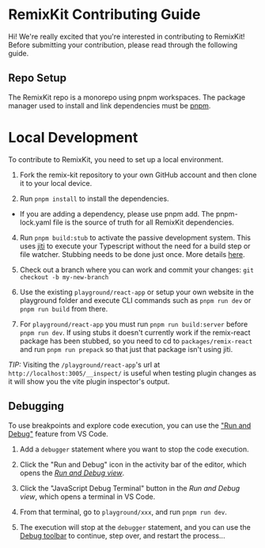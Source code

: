 # RemixKit Contributing Guide

Hi! We're really excited that you're interested in contributing to RemixKit! Before submitting your contribution, please read through the following guide.

## Repo Setup

The RemixKit repo is a monorepo using pnpm workspaces. The package manager used to install and link dependencies must be [pnpm](https://pnpm.io/).

# Local Development

To contribute to RemixKit, you need to set up a local environment.

1. Fork the remix-kit repository to your own GitHub account and then clone it to your local device.

2. Run `pnpm install` to install the dependencies.

- If you are adding a dependency, please use pnpm add. The pnpm-lock.yaml file is the source of truth for all RemixKit dependencies.

4. Run `pnpm build:stub` to activate the passive development system. This uses [jiti](https://github.com/unjs/jiti) to execute your Typescript without the need for a build step or file watcher. Stubbing needs to be done just once. More details [here](https://antfu.me/posts/publish-esm-and-cjs#stubbing).

5. Check out a branch where you can work and commit your changes:
   `git checkout -b my-new-branch`

6. Use the existing `playground/react-app` or setup your own website in the playground folder and execute CLI commands such as `pnpm run dev` or `pnpm run build` from there.

7. For `playground/react-app` you must run `pnpm run build:server` before `pnpm run dev`. If using stubs it doesn't currently work if the remix-react package has been stubbed, so you need to cd to `packages/remix-react` and run `pnpm run prepack` so that just that package isn't using jiti.

_TIP:_ Visiting the `/playground/react-app`'s url at `http://localhost:3005/__inspect/` is useful when testing plugin changes as it will show you the vite plugin inspector's output.

## Debugging

To use breakpoints and explore code execution, you can use the ["Run and Debug"](https://code.visualstudio.com/docs/editor/debugging) feature from VS Code.

1. Add a `debugger` statement where you want to stop the code execution.

2. Click the "Run and Debug" icon in the activity bar of the editor, which opens the [_Run and Debug view_](https://code.visualstudio.com/docs/editor/debugging#_run-and-debug-view).

3. Click the "JavaScript Debug Terminal" button in the _Run and Debug view_, which opens a terminal in VS Code.

4. From that terminal, go to `playground/xxx`, and run `pnpm run dev`.

5. The execution will stop at the `debugger` statement, and you can use the [Debug toolbar](https://code.visualstudio.com/docs/editor/debugging#_debug-actions) to continue, step over, and restart the process...
